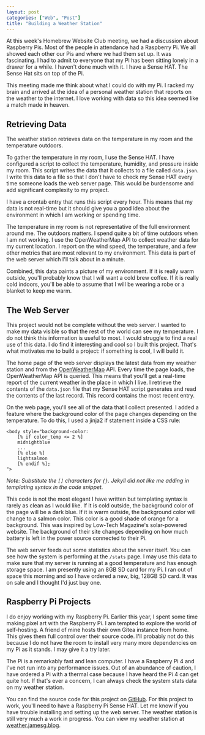 ```yaml
---
layout: post
categories: ["Web", "Post"]
title: "Building a Weather Station"
---
```


At this week's Homebrew Website Club meeting, we had a discussion about Raspberry Pis. Most of the people in attendance had a Raspberry Pi. We all showed each other our Pis and where we had them set up. It was fascinating. I had to admit to everyone that my Pi has been sitting lonely in a drawer for a while. I haven't done much with it. I have a Sense HAT. The Sense Hat sits on top of the Pi.

This meeting made me think about what I could do with my Pi. I racked my brain and arrived at the idea of a personal weather station that reports on the weather to the internet. I love working with data so this idea seemed like a match made in heaven.

## Retrieving Data

The weather station retrieves data on the temperature in my room and the temperature outdoors.

To gather the temperature in my room, I use the Sense HAT. I have configured a script to collect the temperature, humidity, and pressure inside my room. This script writes the data that it collects to a file called `data.json`. I write this data to a file so that I don't have to check my Sense HAT every time someone loads the web server page. This would be burdensome and add significant complexity to my project.

I have a crontab entry that runs this script every hour. This means that my data is not real-time but it should give you a good idea about the environment in which I am working or spending time.

The temperature in my room is not representative of the full environment around me. The outdoors matters. I spend quite a bit of time outdoors when I am not working. I use the OpenWeatherMap API to collect weather data for my current location. I report on the wind speed, the temperature, and a few other metrics that are most relevant to my environment. This data is part of the web server which I'll talk about in a minute.

Combined, this data paints a picture of my environment. If it is really warm outside, you'll probably know that I will want a cold brew coffee. If it is really cold indoors, you'll be able to assume that I will be wearing a robe or a blanket to keep me warm.

## The Web Server

This project would not be complete without the web server. I wanted to make my data visible so that the rest of the world can see my temperature. I do not think this information is useful to most. I would struggle to find a real use of this data. I do find it interesting and cool so I built this project. That's what motivates me to build a project: if something is cool, I will build it.

The home page of the web server displays the latest data from my weather station and from the [OpenWeatherMap](https://openweathermap.org/) API. Every time the page loads, the OpenWeatherMap API is queried. This means that you'll get a real-time report of the current weather in the place in which I live. I retrieve the contents of the `data.json` file that my Sense HAT script generates and read the contents of the last record. This record contains the most recent entry.

On the web page, you'll see all of the data that I collect presented. I added a feature where the background color of the page changes depending on the temperature. To do this, I used a jinja2 if statement inside a CSS rule:

```
<body style="background-color:
	[% if color_temp <= 2 %]
	midnightblue
	...
	[% else %]
	lightsalmon
	[% endif %];
">
```

*Note: Substitute the `[]` characters for `{}`. Jekyll did not like me adding in templating syntax in the code snippet.*

This code is not the most elegant I have written but templating syntax is rarely as clean as I would like. If it is cold outside, the background color of the page will be a dark blue. If it is warm outside, the background color will change to a salmon color. This color is a good shade of orange for a background. This was inspired by Low-Tech Magazine's solar-powered website. The background of their site changes depending on how much battery is left in the power source connected to their Pi.

The web server feeds out some statistics about the server itself. You can see how the system is performing at the `/stats` page. I may use this data to make sure that my server is running at a good temperature and has enough storage space. I am presently using an 8GB SD card for my Pi. I ran out of space this morning and so I have ordered a new, big, 128GB SD card. It was on sale and I thought I'd just buy one.

## Raspberry Pi Projects

I do enjoy working with my Raspberry Pi. Earlier this year, I spent some time making pixel art with the Raspberry Pi. I am tempted to explore the world of self-hosting. A friend of mine hosts their own Gitea instance from home. This gives them full control over their source code. I'll probably not do this because I do not have the room to install very many more dependencies on my Pi as it stands. I may give it a try later.

The Pi is a remarkably fast and lean computer. I have a Raspberry Pi 4 and I've not run into any performance issues. Out of an abundance of caution, I have ordered a Pi with a thermal case because I have heard the Pi 4 can get quite hot. If that's ever a concern, I can always check the system stats data on my weather station.

You can find the source code for this project on [GitHub](https://github.com/jamesgoca/weather). For this project to work, you'll need to have a Raspberry Pi Sense HAT. Let me know if you have trouble installing and setting up the web server. The weather station is still very much a work in progress. You can view my weather station at [weather.jamesg.blog](https://weather.jamesg.blog/).